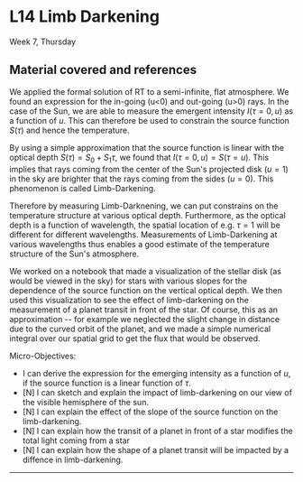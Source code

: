 # L14 Limb Darkening

Week 7, Thursday


## Material covered and references



We applied the formal solution of RT to a semi-infinite, flat atmosphere. We found an expression for the in-going (u<0) and out-going (u>0) rays. 
In the case of the Sun, we are able to measure the emergent intensity $I(\tau = 0,u)$ as a function of $u$. This can therefore be used to constrain the source function $S(\tau)$ and hence the temperature. 

By using a simple approximation that the source function is linear with the optical depth $S(\tau)=S_0+S_1\tau$, we found that $I(\tau=0, u) = S(\tau=u)$. This implies that rays coming from the center of the Sun's projected disk ($u=1$) in the sky are brighter that the rays coming from the sides ($u=0$). This phenomenon is called Limb-Darkening.

Therefore by measuring Limb-Darknening, we can put constrains on the temperature structure at various optical depth. Furthermore, as the optical depth is a function of wavelength, the spatial location of e.g. $\tau=1$ will be different for different wavelengths. Measurements of Limb-Darkening at various wavelengths thus enables a good estimate of the temperature structure of the Sun's atmosphere.  

We worked on a notebook that made a visualization of the stellar disk (as would be viewed in the sky) for stars with various slopes for the dependence of the source function on the vertical optical depth. We then used this visualization to see the effect of limb-darkening on the measurement of a planet transit in front of the star. Of course, this as an approximation -- for example we neglected the slight change in distance due to the curved orbit of the planet, and we made a simple numerical integral over our spatial grid to get the flux that would be observed. 

Micro-Objectives:

* I can derive the expression for the emerging intensity as a function of $u$, if the source function is a linear function of $\tau$. 
* [N] I can sketch and explain the impact of limb-darkening on our view of the visible hemisphere of the sun. 
* [N] I can explain the effect of the slope of the source function on the limb-darkening. 
* [N] I can explain how the transit of a planet in front of a star modifies the total light coming from a star
* [N] I can explain how the shape of a planet transit will be impacted by a diffence in limb-darkening. 

---
